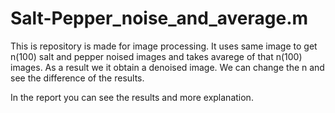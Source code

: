 # Salt-Pepper_noise_and_average.m
This is repository is made for image processing.
It uses same image to get n(100) salt and pepper noised images and takes avarege of  that n(100) images. 
As a result we it obtain a denoised image.
We can change the n and see the difference of the results.

In the report you can see the results and more explanation.
